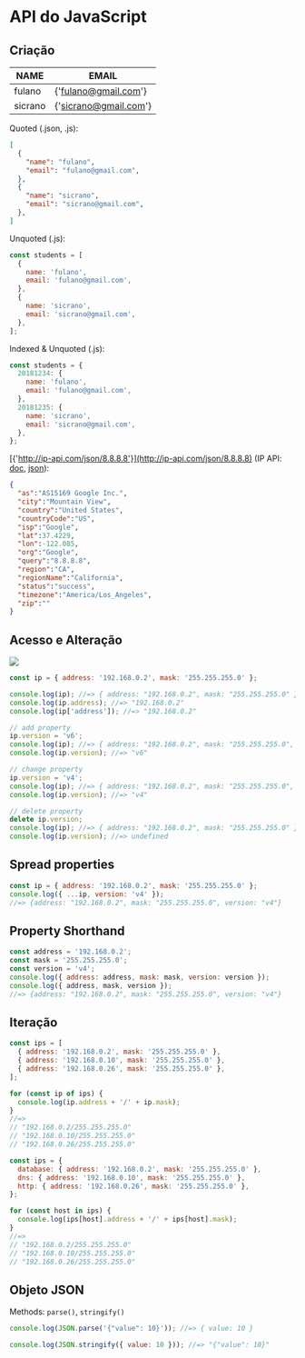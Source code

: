 # API do JavaScript

## Criação

| NAME    | EMAIL             |
| ------- | ----------------- |
| fulano  | {'fulano@gmail.com'}  |
| sicrano | {'sicrano@gmail.com'} |

Quoted (.json, .js):

```json
[
  {
    "name": "fulano",
    "email": "fulano@gmail.com",
  },
  {
    "name": "sicrano",
    "email": "sicrano@gmail.com",
  },
]
```

Unquoted (.js):

```js
const students = [
  {
    name: 'fulano',
    email: 'fulano@gmail.com',
  },
  {
    name: 'sicrano',
    email: 'sicrano@gmail.com',
  },
];
```

Indexed & Unquoted (.js):

```js
const students = {
  20181234: {
    name: 'fulano',
    email: 'fulano@gmail.com',
  },
  20181235: {
    name: 'sicrano',
    email: 'sicrano@gmail.com',
  },
};
```

[{'http://ip-api.com/json/8.8.8.8'}](http://ip-api.com/json/8.8.8.8) (IP API: [doc](http://ip-api.com/docs/), [json](http://ip-api.com/docs/api:json)):

```json
{
  "as":"AS15169 Google Inc.",
  "city":"Mountain View",
  "country":"United States",
  "countryCode":"US",
  "isp":"Google",
  "lat":37.4229,
  "lon":-122.085,
  "org":"Google",
  "query":"8.8.8.8",
  "region":"CA",
  "regionName":"California",
  "status":"success",
  "timezone":"America/Los_Angeles",
  "zip":""
}
```

## Acesso e Alteração

![](/imgs/classnotes/05/object-ip.png)

```js
const ip = { address: '192.168.0.2', mask: '255.255.255.0' };

console.log(ip); //=> { address: "192.168.0.2", mask: "255.255.255.0" }
console.log(ip.address); //=> "192.168.0.2"
console.log(ip['address']); //=> "192.168.0.2"
```

```js
// add property
ip.version = 'v6';
console.log(ip); //=> { address: "192.168.0.2", mask: "255.255.255.0", version: "v6" }
console.log(ip.version); //=> "v6"

// change property
ip.version = 'v4';
console.log(ip); //=> { address: "192.168.0.2", mask: "255.255.255.0", version: "v4" }
console.log(ip.version); //=> "v4"

// delete property
delete ip.version;
console.log(ip); //=> { address: "192.168.0.2", mask: "255.255.255.0" }
console.log(ip.version); //=> undefined
```

## Spread properties

```js
const ip = { address: '192.168.0.2', mask: '255.255.255.0' };
console.log({ ...ip, version: 'v4' });
//=> {address: "192.168.0.2", mask: "255.255.255.0", version: "v4"}
```

## Property Shorthand

```js
const address = '192.168.0.2';
const mask = '255.255.255.0';
const version = 'v4';
console.log({ address: address, mask: mask, version: version });
console.log({ address, mask, version });
//=> {address: "192.168.0.2", mask: "255.255.255.0", version: "v4"}
```

## Iteração

```js
const ips = [
  { address: '192.168.0.2', mask: '255.255.255.0' },
  { address: '192.168.0.10', mask: '255.255.255.0' },
  { address: '192.168.0.26', mask: '255.255.255.0' },
];

for (const ip of ips) {
  console.log(ip.address + '/' + ip.mask);
}
//=>
// "192.168.0.2/255.255.255.0"
// "192.168.0.10/255.255.255.0"
// "192.168.0.26/255.255.255.0"
```

```js
const ips = {
  database: { address: '192.168.0.2', mask: '255.255.255.0' },
  dns: { address: '192.168.0.10', mask: '255.255.255.0' },
  http: { address: '192.168.0.26', mask: '255.255.255.0' },
};

for (const host in ips) {
  console.log(ips[host].address + '/' + ips[host].mask);
}
//=>
// "192.168.0.2/255.255.255.0"
// "192.168.0.10/255.255.255.0"
// "192.168.0.26/255.255.255.0"
```

## Objeto JSON

Methods: `parse()`, `stringify()`

```js
console.log(JSON.parse('{"value": 10}')); //=> { value: 10 }
```

```js
console.log(JSON.stringify({ value: 10 })); //=> "{"value": 10}"
```
